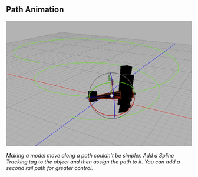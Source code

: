 ## Path Animation

![](pastedGraphic-490.jpg)

*Making a model move along a path couldn’t be simpler. Add a Spline Tracking tag to the object and then assign the path to it. You can add a second rail path for greater control.*

